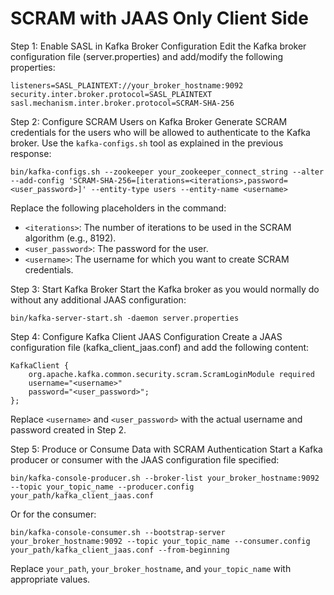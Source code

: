 # SCRAM with JAAS Only Client Side

Step 1: Enable SASL in Kafka Broker Configuration Edit the Kafka broker configuration file (server.properties) and add/modify the following properties:

```
listeners=SASL_PLAINTEXT://your_broker_hostname:9092
security.inter.broker.protocol=SASL_PLAINTEXT
sasl.mechanism.inter.broker.protocol=SCRAM-SHA-256

```

Step 2: Configure SCRAM Users on Kafka Broker Generate SCRAM credentials for the users who will be allowed to authenticate to the Kafka broker. Use the `kafka-configs.sh` tool as explained in the previous response:

```
bin/kafka-configs.sh --zookeeper your_zookeeper_connect_string --alter --add-config 'SCRAM-SHA-256=[iterations=<iterations>,password=<user_password>]' --entity-type users --entity-name <username>

```

Replace the following placeholders in the command:

-   `<iterations>`: The number of iterations to be used in the SCRAM algorithm (e.g., 8192).
-   `<user_password>`: The password for the user.
-   `<username>`: The username for which you want to create SCRAM credentials.

Step 3: Start Kafka Broker Start the Kafka broker as you would normally do without any additional JAAS configuration:

```
bin/kafka-server-start.sh -daemon server.properties

```

Step 4: Configure Kafka Client JAAS Configuration Create a JAAS configuration file (kafka\_client\_jaas.conf) and add the following content:

```
KafkaClient {
    org.apache.kafka.common.security.scram.ScramLoginModule required
    username="<username>"
    password="<user_password>";
};

```

Replace `<username>` and `<user_password>` with the actual username and password created in Step 2.

Step 5: Produce or Consume Data with SCRAM Authentication Start a Kafka producer or consumer with the JAAS configuration file specified:

```
bin/kafka-console-producer.sh --broker-list your_broker_hostname:9092 --topic your_topic_name --producer.config your_path/kafka_client_jaas.conf

```

Or for the consumer:

```
bin/kafka-console-consumer.sh --bootstrap-server your_broker_hostname:9092 --topic your_topic_name --consumer.config your_path/kafka_client_jaas.conf --from-beginning

```

Replace `your_path`, `your_broker_hostname`, and `your_topic_name` with appropriate values.
